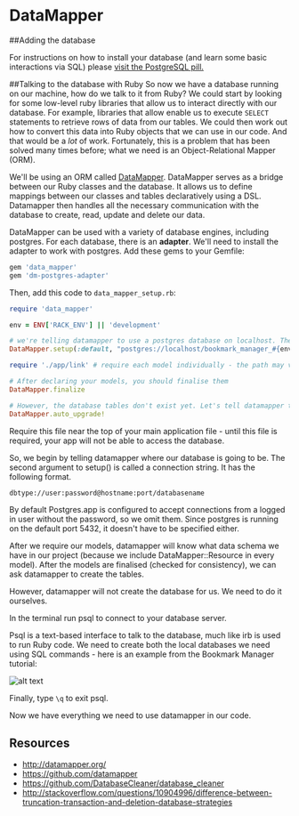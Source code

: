 DataMapper
=========

##Adding the database

For instructions on how to install your database (and learn some basic interactions via SQL) please [visit the PostgreSQL pill.](../pills/postgres.md)

##Talking to the database with Ruby
So now we have a database running on our machine, how do we talk to it from Ruby?  We could start by looking for some low-level ruby libraries that allow us to interact directly with our database.  For example, libraries that allow enable us to execute `SELECT` statements to retrieve rows of data from our tables. We could then work out how to convert this data into Ruby objects that we can use in our code.  And that would be a _lot_ of work.  Fortunately, this is a problem that has been solved many times before; what we need is an Object-Relational Mapper (ORM).

We'll be using an ORM called [DataMapper](../pills/datamapper.md).  DataMapper serves as a bridge between our Ruby classes and the database.  It allows us to define mappings between our classes and tables declaratively using a DSL.  Datamapper then handles all the necessary communication with the database to create, read, update and delete our data.

DataMapper can be used with a variety of database engines, including postgres.  For each database, there is an **adapter**. We'll need to install the adapter to work with postgres. Add these gems to your Gemfile:


```ruby
gem 'data_mapper'
gem 'dm-postgres-adapter'
```
Then, add this code to ```data_mapper_setup.rb```:

```ruby
require 'data_mapper'

env = ENV['RACK_ENV'] || 'development'

# we're telling datamapper to use a postgres database on localhost. The name will be "bookmark_manager_test" or "bookmark_manager_development" depending on the environment
DataMapper.setup(:default, "postgres://localhost/bookmark_manager_#{env}")

require './app/link' # require each model individually - the path may vary depending on your file structure.

# After declaring your models, you should finalise them
DataMapper.finalize

# However, the database tables don't exist yet. Let's tell datamapper to create them
DataMapper.auto_upgrade!
```
Require this file near the top of your main application file - until this file is required, your app will not be able to access the database.

So, we begin by telling datamapper where our database is going to be. The second argument to setup() is called a connection string. It has the following format.

`dbtype://user:password@hostname:port/databasename`

By default Postgres.app is configured to accept connections from a logged in user without the password, so we omit them. Since postgres is running on the default port 5432, it doesn't have to be specified either.

After we require our models, datamapper will know what data schema we have in our project (because we include DataMapper::Resource in every model). After the models are finalised (checked for consistency), we can ask datamapper to create the tables.

However, datamapper will not create the database for us. We need to do it ourselves.

In the terminal run psql to connect to your database server.

Psql is a text-based interface to talk to the database, much like irb is used to run Ruby code. We need to create both the local databases we need using SQL commands - here is an example from the Bookmark Manager tutorial:

![alt text](https://dchtm6r471mui.cloudfront.net/hackpad.com_jubMxdBrjni_p.52567_1379937867691_Screen%20Shot%202013-09-23%20at%2012.44.14.png "terminal")

Finally, type
`\q`
to exit psql.

Now we have everything we need to use datamapper in our code.

Resources
--------

* http://datamapper.org/
* https://github.com/datamapper
* https://github.com/DatabaseCleaner/database_cleaner
* http://stackoverflow.com/questions/10904996/difference-between-truncation-transaction-and-deletion-database-strategies

